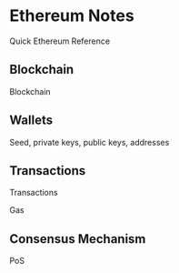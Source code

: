 # Ethereum Notes

Quick Ethereum Reference

## Blockchain

Blockchain

## Wallets

Seed, private keys, public keys, addresses

## Transactions

Transactions

Gas 

## Consensus Mechanism

PoS
